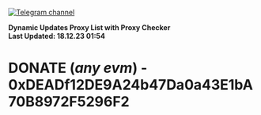 [![Telegram channel](https://img.shields.io/endpoint?url=https://runkit.io/damiankrawczyk/telegram-badge/branches/master?url=https://t.me/n4z4v0d)](https://t.me/n4z4v0d) 

**Dynamic Updates Proxy List with Proxy Checker**  
**Last Updated: 18.12.23 01:54**

# DONATE (_any evm_) - 0xDEADf12DE9A24b47Da0a43E1bA70B8972F5296F2
